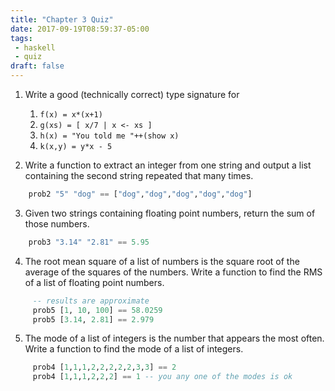 ```yaml
---
title: "Chapter 3 Quiz"
date: 2017-09-19T08:59:37-05:00
tags: 
 - haskell
 - quiz
draft: false
---
```


1. Write a good (technically correct) type signature for

    1. `f(x) = x*(x+1)`
    2. `g(xs) = [ x/7 | x <- xs ]`
    3. `h(x) = "You told me "++(show x)`
    4. `k(x,y) = y*x - 5`

2. Write a function to extract an integer from one string and output
   a list containing the second string repeated that many times.
```haskell
    prob2 "5" "dog" == ["dog","dog","dog","dog","dog"]
```
3. Given two strings containing floating point numbers, return the sum
   of those numbers.
```haskell
    prob3 "3.14" "2.81" == 5.95
```
4. The root mean square of a list of numbers is the square root of the
   average of the squares of the numbers. Write a function to find the
   RMS of a list of floating point numbers.
```haskell
     -- results are approximate
     prob5 [1, 10, 100] == 58.0259 
     prob5 [3.14, 2.81] == 2.979
```
5. The mode of a list of integers is the number that appears the most
   often. Write a function to find the mode of a list of integers.
```haskell
     prob4 [1,1,1,2,2,2,2,2,3,3] == 2
     prob4 [1,1,1,2,2,2] == 1 -- you any one of the modes is ok
```
